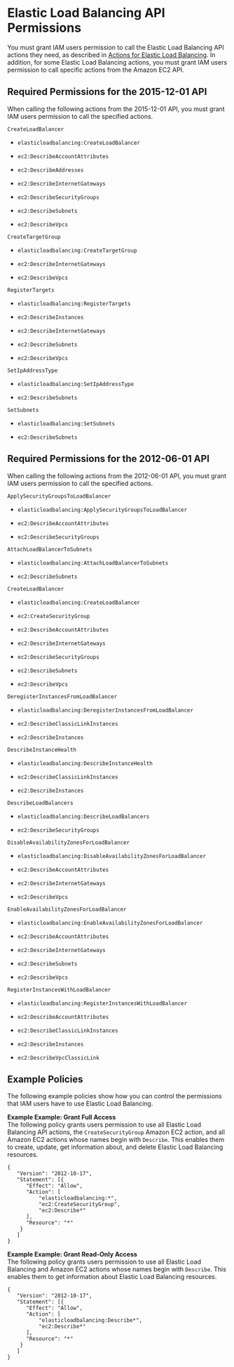 # Elastic Load Balancing API Permissions<a name="elb-api-permissions"></a>

You must grant IAM users permission to call the Elastic Load Balancing API actions they need, as described in [Actions for Elastic Load Balancing](load-balancer-authentication-access-control.md#elb-api-actions)\. In addition, for some Elastic Load Balancing actions, you must grant IAM users permission to call specific actions from the Amazon EC2 API\.

## Required Permissions for the 2015\-12\-01 API<a name="required-permissions-v2"></a>

When calling the following actions from the 2015\-12\-01 API, you must grant IAM users permission to call the specified actions\.

`CreateLoadBalancer`  

+ `elasticloadbalancing:CreateLoadBalancer`

+ `ec2:DescribeAccountAttributes`

+ `ec2:DescribeAddresses`

+ `ec2:DescribeInternetGateways`

+ `ec2:DescribeSecurityGroups`

+ `ec2:DescribeSubnets`

+ `ec2:DescribeVpcs`

`CreateTargetGroup`  

+ `elasticloadbalancing:CreateTargetGroup`

+ `ec2:DescribeInternetGateways`

+ `ec2:DescribeVpcs`

`RegisterTargets`  

+ `elasticloadbalancing:RegisterTargets`

+ `ec2:DescribeInstances`

+ `ec2:DescribeInternetGateways`

+ `ec2:DescribeSubnets`

+ `ec2:DescribeVpcs`

`SetIpAddressType`  

+ `elasticloadbalancing:SetIpAddressType`

+ `ec2:DescribeSubnets`

`SetSubnets`  

+ `elasticloadbalancing:SetSubnets`

+ `ec2:DescribeSubnets`

## Required Permissions for the 2012\-06\-01 API<a name="required-permissions-v1"></a>

When calling the following actions from the 2012\-06\-01 API, you must grant IAM users permission to call the specified actions\.

`ApplySecurityGroupsToLoadBalancer`  

+ `elasticloadbalancing:ApplySecurityGroupsToLoadBalancer`

+ `ec2:DescribeAccountAttributes`

+ `ec2:DescribeSecurityGroups`

`AttachLoadBalancerToSubnets`  

+ `elasticloadbalancing:AttachLoadBalancerToSubnets`

+ `ec2:DescribeSubnets`

`CreateLoadBalancer`  

+ `elasticloadbalancing:CreateLoadBalancer`

+ `ec2:CreateSecurityGroup`

+ `ec2:DescribeAccountAttributes`

+ `ec2:DescribeInternetGateways`

+ `ec2:DescribeSecurityGroups`

+ `ec2:DescribeSubnets`

+ `ec2:DescribeVpcs`

`DeregisterInstancesFromLoadBalancer`  

+ `elasticloadbalancing:DeregisterInstancesFromLoadBalancer`

+ `ec2:DescribeClassicLinkInstances`

+ `ec2:DescribeInstances`

`DescribeInstanceHealth`  

+ `elasticloadbalancing:DescribeInstanceHealth`

+ `ec2:DescribeClassicLinkInstances`

+ `ec2:DescribeInstances`

`DescribeLoadBalancers`  

+ `elasticloadbalancing:DescribeLoadBalancers`

+ `ec2:DescribeSecurityGroups`

`DisableAvailabilityZonesForLoadBalancer`  

+ `elasticloadbalancing:DisableAvailabilityZonesForLoadBalancer`

+ `ec2:DescribeAccountAttributes`

+ `ec2:DescribeInternetGateways`

+ `ec2:DescribeVpcs`

`EnableAvailabilityZonesForLoadBalancer`  

+ `elasticloadbalancing:EnableAvailabilityZonesForLoadBalancer`

+ `ec2:DescribeAccountAttributes`

+ `ec2:DescribeInternetGateways`

+ `ec2:DescribeSubnets`

+ `ec2:DescribeVpcs`

`RegisterInstancesWithLoadBalancer`  

+ `elasticloadbalancing:RegisterInstancesWithLoadBalancer`

+ `ec2:DescribeAccountAttributes`

+ `ec2:DescribeClassicLinkInstances`

+ `ec2:DescribeInstances`

+ `ec2:DescribeVpcClassicLink`

## Example Policies<a name="example-policies"></a>

The following example policies show how you can control the permissions that IAM users have to use Elastic Load Balancing\.

**Example Example: Grant Full Access**  
The following policy grants users permission to use all Elastic Load Balancing API actions, the `CreateSecurityGroup` Amazon EC2 action, and all Amazon EC2 actions whose names begin with `Describe`\. This enables them to create, update, get information about, and delete Elastic Load Balancing resources\.  

```
{
   "Version": "2012-10-17",
   "Statement": [{
      "Effect": "Allow",
      "Action": [
          "elasticloadbalancing:*",
          "ec2:CreateSecurityGroup",
          "ec2:Describe*"
      ],
      "Resource": "*"
    }
   ]
}
```

**Example Example: Grant Read\-Only Access**  
The following policy grants users permission to use all Elastic Load Balancing and Amazon EC2 actions whose names begin with `Describe`\. This enables them to get information about Elastic Load Balancing resources\.  

```
{
   "Version": "2012-10-17",
   "Statement": [{
      "Effect": "Allow",
      "Action": [
          "elasticloadbalancing:Describe*",
          "ec2:Describe*"
      ],
      "Resource": "*"
    }
   ]
}
```